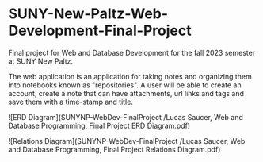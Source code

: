# SUNY-New-Paltz-Web-Development-Final-Project
Final project for Web and Database Development for the fall 2023 semester at SUNY New Paltz.

The web application is an application for taking notes and organizing them into notebooks known as "repositories". A user will be able to create an account, create a note that can have attachments, url links and tags and save them with a time-stamp and title.

![ERD Diagram](SUNYNP-WebDev-FinalProject
/Lucas Saucer, Web and Database Programming, Final Project ERD Diagram.pdf)

![Relations Diagram](SUNYNP-WebDev-FinalProject
/Lucas Saucer, Web and Database Programming, Final Project Relations Diagram.pdf)
